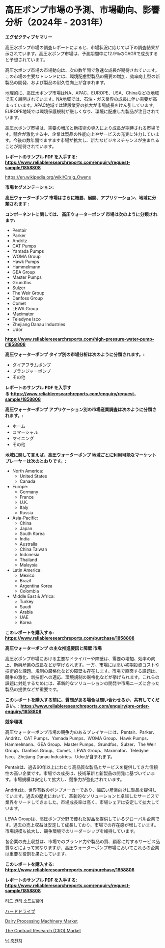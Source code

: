 <p><h1>高圧ポンプ市場の予測、市場動向、影響分析（2024年 - 2031年）</h1></p><p><strong>エグゼクティブサマリー</strong></p>
<p><p>高圧水ポンプ市場の調査レポートによると、市場状況に応じて以下の調査結果が示されています。高圧水ポンプ市場は、予測期間中に12.9％のCAGRで成長すると予想されています。</p><p>高圧水ポンプ市場の市場動向は、次の数年間で急速な成長が期待されています。この市場の主要なトレンドには、環境配慮型製品の需要の増加、効率向上型の新製品の開発、および製品の耐久性向上が含まれます。</p><p>地理的に、高圧水ポンプ市場はNA、APAC、EUROPE、USA、Chinaなどの地域で広く展開されています。NA地域では、石油・ガス業界の成長に伴い需要が高まっています。APAC地域では建設業界の拡大が市場成長をけん引しています。EUROPE地域では環境保護規制が厳しくなり、環境に配慮した製品が注目されています。</p><p>高圧水ポンプ市場は、需要の増加と新技術の導入により成長が期待される市場です。競合が激化する中、企業は製品の性能向上やサービスの充実に注力しています。今後の数年間でますます市場が拡大し、新たなビジネスチャンスが生まれることが期待されています。</p></p>
<p><strong>レポートのサンプル PDF を入手する: <a href="https://www.reliableresearchreports.com/enquiry/request-sample/1858808">https://www.reliableresearchreports.com/enquiry/request-sample/1858808</a></strong></p>
<p><a href="https://en.wikipedia.org/wiki/Craig_Owens">https://en.wikipedia.org/wiki/Craig_Owens</a></p>
<p><strong>市場セグメンテーション:</strong></p>
<p><strong> 高圧ウォーターポンプ 市場はさらに概要、展開、アプリケーション、地域に分類されます :</strong></p>
<p><strong>コンポーネントに関しては、 高圧ウォーターポンプ 市場は次のように分類されます:</strong></p>
<p><ul><li>Pentair</li><li>Parker</li><li>Andritz</li><li>CAT Pumps</li><li>Yamada Pumps</li><li>WOMA Group</li><li>Hawk Pumps</li><li>Hammelmann</li><li>GEA Group</li><li>Master Pumps</li><li>Grundfos</li><li>Sulzer</li><li>The Weir Group</li><li>Danfoss Group</li><li>Comet</li><li>LEWA Group</li><li>Maximator</li><li>Teledyne Isco</li><li>Zhejiang Danau Industries</li><li>Udor</li></ul></p>
<p><strong><a href="https://www.reliableresearchreports.com/high-pressure-water-pump-r1858808">https://www.reliableresearchreports.com/high-pressure-water-pump-r1858808</a></strong></p>
<p><strong> 高圧ウォーターポンプ タイプ別の市場分析は次のように分類されます。:</strong></p>
<p><ul><li>ダイアフラムポンプ</li><li>プランジャーポンプ</li><li>その他</li></ul></p>
<p><strong>レポートのサンプル PDF を入手する:<a href="https://www.reliableresearchreports.com/enquiry/request-sample/1858808">https://www.reliableresearchreports.com/enquiry/request-sample/1858808</a></strong></p>
<p><strong> 高圧ウォーターポンプ アプリケーション別の市場産業調査は次のように分類されます。:</strong></p>
<p><ul><li>ホーム</li><li>コマーシャル</li><li>マイニング</li><li>その他</li></ul></p>
<p><strong>地域に関して言えば、高圧ウォーターポンプ 地域ごとに利用可能なマーケットプレーヤーは次のとおりです。:</strong></p>
<p><ul>
    <li>
        North America:
        <ul>
            <li>United States</li>
            <li>Canada</li>
        </ul>
    </li>
    <li>
        Europe:
        <ul>
            <li>Germany</li>
            <li>France</li>
            <li>U.K.</li>
            <li>Italy</li>
            <li>Russia</li>
        </ul>
    </li>
    <li>
        Asia-Pacific:
        <ul>
            <li>China</li>
            <li>Japan</li>
            <li>South Korea</li>
            <li>India</li>
            <li>Australia</li>
            <li>China Taiwan</li>
            <li>Indonesia</li>
            <li>Thailand</li>
            <li>Malaysia</li>
        </ul>
    </li>
    <li>
        Latin America:
        <ul>
            <li>Mexico</li>
            <li>Brazil</li>
            <li>Argentina Korea</li>
            <li>Colombia</li>
        </ul>
    </li>
    <li>
        Middle East & Africa:
        <ul>
            <li>Turkey</li>
            <li>Saudi</li>
            <li>Arabia</li>
            <li>UAE</li>
            <li>Korea</li>
        </ul>
    </li>
    </ul></p>
<p><strong>このレポートを購入する: <a href="https://www.reliableresearchreports.com/purchase/1858808">https://www.reliableresearchreports.com/purchase/1858808</a></strong></p>
<p><strong>高圧ウォーターポンプ の主な推進要因と障壁 市場</strong></p>
<p><p>高圧水ポンプ市場における主要なドライバーや障壁は、需要の増加、効率の向上、新興産業の成長などが挙げられます。一方、市場には高い初期投資コストや技術的な課題、規制の厳格化などの障壁も存在します。市場で直面する課題は、競争の激化、新技術への適応、環境規制の厳格化などが挙げられます。これらの課題に対処するためには、革新的なソリューションの開発や市場ニーズに合った製品の提供などが重要です。</p></p>
<p><strong>このレポートを購入する前に、質問がある場合は問い合わせるか、共有してください。: <a href="https://www.reliableresearchreports.com/enquiry/pre-order-enquiry/1858808">https://www.reliableresearchreports.com/enquiry/pre-order-enquiry/1858808</a></strong></p>
<p><strong>競争環境</strong></p>
<p><p>高圧ウォーターポンプ市場の競争力のあるプレイヤーには、Pentair、Parker、Andritz、CAT Pumps、Yamada Pumps、WOMA Group、Hawk Pumps、Hammelmann、GEA Group、Master Pumps、Grundfos、Sulzer、The Weir Group、Danfoss Group、Comet、LEWA Group、Maximator、Teledyne Isco、Zhejiang Danau Industries、Udorが含まれます。</p><p>Pentairは、過去60年以上にわたり高品質な製品とサービスを提供してきた信頼性の高い企業です。市場での成長は、技術革新と新製品の開発に基づいています。市場規模は安定して拡大し、競争力が強化されています。</p><p>Andritzは、世界有数のポンプメーカーであり、幅広い産業向けに製品を提供しています。過去の歴史において、革新的なソリューションと卓越したサービスで業界をリードしてきました。市場成長率は高く、市場シェアは安定して拡大しています。</p><p>LEWA Groupは、高圧ポンプ分野で優れた製品を提供しているグローバル企業です。過去の売上収益は安定して成長しており、市場での存在感が増しています。市場規模も拡大し、競争環境でのリーダーシップを維持しています。</p><p>各企業の売上収益は、市場でのブランド力や製品の質、顧客に対するサービス品質などによって異なりますが、高圧ウォーターポンプ市場においてこれらの企業は重要な役割を果たしています。</p></p>
<p><strong>このレポートを購入する: <a href="https://www.reliableresearchreports.com/purchase/1858808">https://www.reliableresearchreports.com/purchase/1858808</a></strong></p>
<p><strong>レポートのサンプル PDF を入手する: <a href="https://www.reliableresearchreports.com/enquiry/request-sample/1858808">https://www.reliableresearchreports.com/enquiry/request-sample/1858808</a></strong><strong></strong></p>
<p><p><a href="https://github.com/LuckeyCorbin/Market-Research-Report-List-2/blob/main/454551151233.md">리드 관리 소프트웨어</a></p><p><a href="https://github.com/DanykaKilback/Market-Research-Report-List-2/blob/main/122188140064.md">ハードドライブ</a></p><p><a href="https://github.com/tyleolden34345/Market-Research-Report-List-1/blob/main/dairy-processing-machinery-market.md">Dairy Processing Machinery Market</a></p><p><a href="https://medium.com/@paulmcglynn6456/future-trends-in-global-the-contract-research-cro-market-market-insights-and-analysis-from-2024-eb22fe3b4394">The Contract Research (CRO) Market</a></p><p><a href="https://github.com/shampaakter36/Market-Research-Report-List-2/blob/main/775042451232.md">납 축전지</a></p></p>